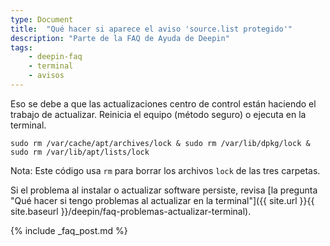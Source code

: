 ```yaml
---
type: Document
title:  "Qué hacer si aparece el aviso 'source.list protegido'"
description: "Parte de la FAQ de Ayuda de Deepin"
tags:
    - deepin-faq
    - terminal
    - avisos
---
```


Eso se debe a que las actualizaciones centro de control están haciendo el trabajo de actualizar. Reinicia el equipo (método seguro) o ejecuta en la terminal.

~~~
sudo rm /var/cache/apt/archives/lock & sudo rm /var/lib/dpkg/lock & sudo rm /var/lib/apt/lists/lock
~~~

Nota: Este código usa `rm` para borrar los archivos `lock` de las tres carpetas.

Si el problema al instalar o actualizar software persiste, revisa [la pregunta "Qué hacer si tengo problemas al actualizar en la terminal"]({{ site.url }}{{ site.baseurl }}/deepin/faq-problemas-actualizar-terminal).

{% include _faq_post.md %}
